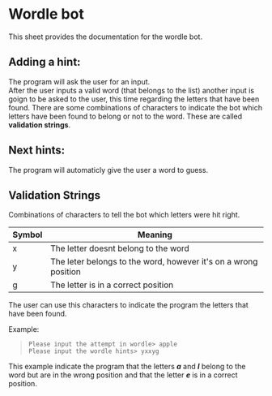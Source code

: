 # Wordle bot

This sheet provides the documentation for the wordle bot.  

## Adding a hint:

The program will ask the user for an input.  
After the user inputs a valid word (that belongs to the list) another input is goign to be asked to the user, this time regarding the letters that have been found.
There are some combinations of characters to indicate the bot which letters have been found to belong or not to the word. These are called **validation strings**.  

## Next hints:
The program will automaticly give the user a word to guess.


## Validation Strings

Combinations of characters to tell the bot which letters were hit right.  

Symbol | Meaning
-------|----------------------------------------------------------------
x      | The letter doesnt belong to the word
y      | The leter belongs to the word, however it's on a wrong position
g      | The letter is in a correct position

The user can use this characters to indicate the program the letters that have been found.  

Example:  
>```Please input the attempt in wordle> apple```  
>```Please input the wordle hints> yxxyg```  

This example indicate the program that the letters ***a*** and ***l*** belong to the word but are in the wrong position and that the letter ***e*** is in a correct position.
